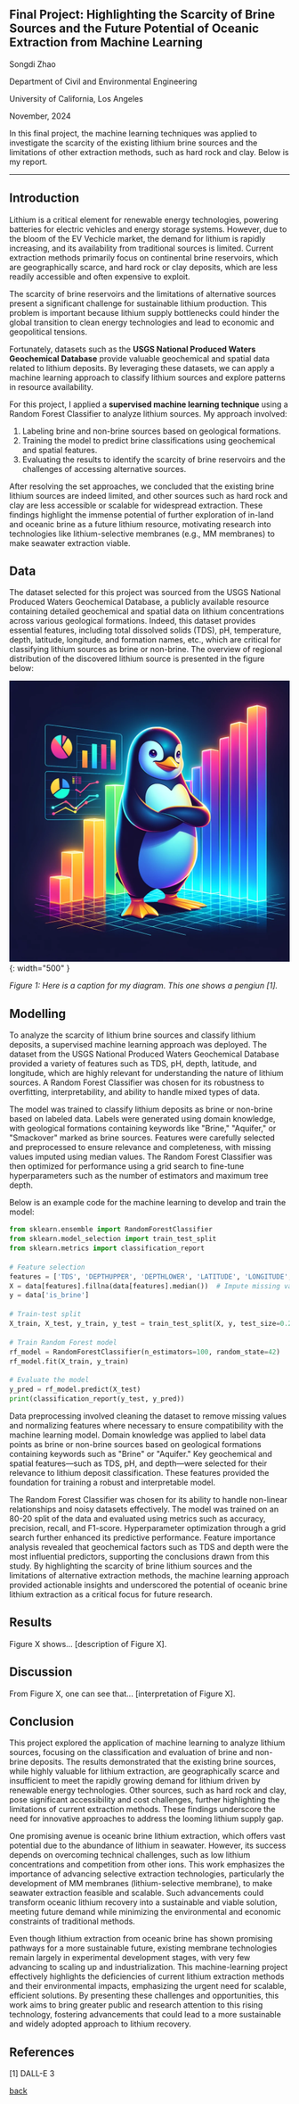 ## Final Project: Highlighting the Scarcity of Brine Sources and the Future Potential of Oceanic Extraction from Machine Learning
Songdi Zhao

Department of Civil and Environmental Engineering

University of California, Los Angeles

November, 2024


In this final project, the machine learning techniques was applied to investigate the scarcity of the existing lithium brine sources and the limitations of other extraction methods, such as hard rock and clay. Below is my report.

***

## Introduction 

Lithium is a critical element for renewable energy technologies, powering batteries for electric vehicles and energy storage systems. However, due to the bloom of the EV Vechicle market, the demand for lithium is rapidly increasing, and its availability from traditional sources is limited. Current extraction methods primarily focus on continental brine reservoirs, which are geographically scarce, and hard rock or clay deposits, which are less readily accessible and often expensive to exploit.

The scarcity of brine reservoirs and the limitations of alternative sources present a significant challenge for sustainable lithium production. This problem is important because lithium supply bottlenecks could hinder the global transition to clean energy technologies and lead to economic and geopolitical tensions.

Fortunately, datasets such as the **USGS National Produced Waters Geochemical Database** provide valuable geochemical and spatial data related to lithium deposits. By leveraging these datasets, we can apply a machine learning approach to classify lithium sources and explore patterns in resource availability.

For this project, I applied a **supervised machine learning technique** using a Random Forest Classifier to analyze lithium sources. My approach involved:
1. Labeling brine and non-brine sources based on geological formations.
2. Training the model to predict brine classifications using geochemical and spatial features.
3. Evaluating the results to identify the scarcity of brine reservoirs and the challenges of accessing alternative sources.

After resolving the set approaches, we concluded that the existing brine lithium sources are indeed limited, and other sources such as hard rock and clay are less accessible or scalable for widespread extraction. These findings highlight the immense potential of further exploration of in-land and oceanic brine as a future lithium resource, motivating research into technologies like lithium-selective membranes (e.g., MM membranes) to make seawater extraction viable.



## Data

The dataset selected for this project was sourced from the USGS National Produced Waters Geochemical Database, a publicly available resource containing detailed geochemical and spatial data on lithium concentrations across various geological formations. Indeed, this dataset provides essential features, including total dissolved solids (TDS), pH, temperature, depth, latitude, longitude, and formation names, etc., which are critical for classifying lithium sources as brine or non-brine. The overview of regional distribution of the discovered lithium source is presented in the figure below:  

![](assets/IMG/datapenguin.png){: width="500" }

*Figure 1: Here is a caption for my diagram. This one shows a pengiun [1].*

## Modelling

To analyze the scarcity of lithium brine sources and classify lithium deposits, a supervised machine learning approach was deployed. The dataset from the USGS National Produced Waters Geochemical Database provided a variety of features such as TDS, pH, depth, latitude, and longitude, which are highly relevant for understanding the nature of lithium sources. A Random Forest Classifier was chosen for its robustness to overfitting, interpretability, and ability to handle mixed types of data.

The model was trained to classify lithium deposits as brine or non-brine based on labeled data. Labels were generated using domain knowledge, with geological formations containing keywords like "Brine," "Aquifer," or "Smackover" marked as brine sources. Features were carefully selected and preprocessed to ensure relevance and completeness, with missing values imputed using median values. The Random Forest Classifier was then optimized for performance using a grid search to fine-tune hyperparameters such as the number of estimators and maximum tree depth.

Below is an example code for the machine learning to develop and train the model:

```python
from sklearn.ensemble import RandomForestClassifier
from sklearn.model_selection import train_test_split
from sklearn.metrics import classification_report

# Feature selection
features = ['TDS', 'DEPTHUPPER', 'DEPTHLOWER', 'LATITUDE', 'LONGITUDE', 'TEMP', 'PH']
X = data[features].fillna(data[features].median())  # Impute missing values
y = data['is_brine']

# Train-test split
X_train, X_test, y_train, y_test = train_test_split(X, y, test_size=0.2, random_state=42)

# Train Random Forest model
rf_model = RandomForestClassifier(n_estimators=100, random_state=42)
rf_model.fit(X_train, y_train)

# Evaluate the model
y_pred = rf_model.predict(X_test)
print(classification_report(y_test, y_pred))
```

Data preprocessing involved cleaning the dataset to remove missing values and normalizing features where necessary to ensure compatibility with the machine learning model. Domain knowledge was applied to label data points as brine or non-brine sources based on geological formations containing keywords such as "Brine" or "Aquifer." Key geochemical and spatial features—such as TDS, pH, and depth—were selected for their relevance to lithium deposit classification. These features provided the foundation for training a robust and interpretable model.

The Random Forest Classifier was chosen for its ability to handle non-linear relationships and noisy datasets effectively. The model was trained on an 80-20 split of the data and evaluated using metrics such as accuracy, precision, recall, and F1-score. Hyperparameter optimization through a grid search further enhanced its predictive performance. Feature importance analysis revealed that geochemical factors such as TDS and depth were the most influential predictors, supporting the conclusions drawn from this study. By highlighting the scarcity of brine lithium sources and the limitations of alternative extraction methods, the machine learning approach provided actionable insights and underscored the potential of oceanic brine lithium extraction as a critical focus for future research.


## Results

Figure X shows... [description of Figure X].

## Discussion

From Figure X, one can see that... [interpretation of Figure X].


## Conclusion

This project explored the application of machine learning to analyze lithium sources, focusing on the classification and evaluation of brine and non-brine deposits. The results demonstrated that the existing brine sources, while highly valuable for lithium extraction, are geographically scarce and insufficient to meet the rapidly growing demand for lithium driven by renewable energy technologies. Other sources, such as hard rock and clay, pose significant accessibility and cost challenges, further highlighting the limitations of current extraction methods. These findings underscore the need for innovative approaches to address the looming lithium supply gap.

One promising avenue is oceanic brine lithium extraction, which offers vast potential due to the abundance of lithium in seawater. However, its success depends on overcoming technical challenges, such as low lithium concentrations and competition from other ions. This work emphasizes the importance of advancing selective extraction technologies, particularly the development of MM membranes (lithium-selective membrane), to make seawater extraction feasible and scalable. Such advancements could transform oceanic lithium recovery into a sustainable and viable solution, meeting future demand while minimizing the environmental and economic constraints of traditional methods. 

Even though lithium extraction from oceanic brine has shown promising pathways for a more sustainable future, existing membrane technologies remain largely in experimental development stages, with very few advancing to scaling up and industrialization. This machine-learning project effectively highlights the deficiencies of current lithium extraction methods and their environmental impacts, emphasizing the urgent need for scalable, efficient solutions. By presenting these challenges and opportunities, this work aims to bring greater public and research attention to this rising technology, fostering advancements that could lead to a more sustainable and widely adopted approach to lithium recovery.

## References
[1] DALL-E 3

[back](./)

